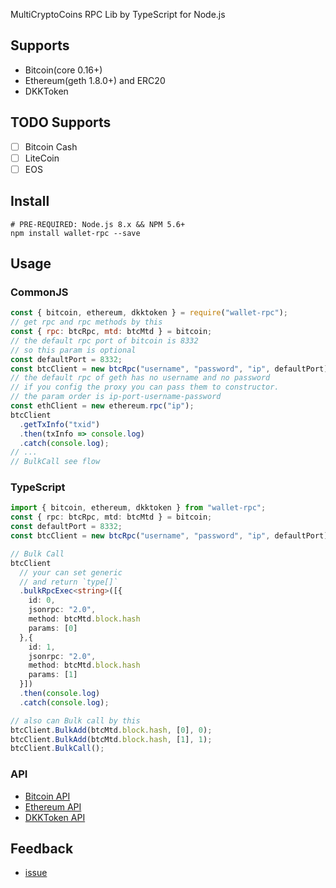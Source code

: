 MultiCryptoCoins RPC Lib by TypeScript for Node.js

## Supports

* Bitcoin(core 0.16+)
* Ethereum(geth 1.8.0+) and ERC20
* DKKToken

## TODO Supports

* [ ] Bitcoin Cash
* [ ] LiteCoin
* [ ] EOS

## Install

```shell
# PRE-REQUIRED: Node.js 8.x && NPM 5.6+
npm install wallet-rpc --save
```

## Usage

### CommonJS

```js
const { bitcoin, ethereum, dkktoken } = require("wallet-rpc");
// get rpc and rpc methods by this
const { rpc: btcRpc, mtd: btcMtd } = bitcoin;
// the default rpc port of bitcoin is 8332
// so this param is optional
const defaultPort = 8332;
const btcClient = new btcRpc("username", "password", "ip", defaultPort);
// the default rpc of geth has no username and no password
// if you config the proxy you can pass them to constructor.
// the param order is ip-port-username-password
const ethClient = new ethereum.rpc("ip");
btcClient
  .getTxInfo("txid")
  .then(txInfo => console.log)
  .catch(console.log);
// ...
// BulkCall see flow
```

### TypeScript

```typescript
import { bitcoin, ethereum, dkktoken } from "wallet-rpc";
const { rpc: btcRpc, mtd: btcMtd } = bitcoin;
const defaultPort = 8332;
const btcClient = new btcRpc("username", "password", "ip", defaultPort);

// Bulk Call
btcClient
  // your can set generic
  // and return `type[]`
  .bulkRpcExec<string>([{
    id: 0,
    jsonrpc: "2.0",
    method: btcMtd.block.hash
    params: [0]
  },{
    id: 1,
    jsonrpc: "2.0",
    method: btcMtd.block.hash
    params: [1]
  }])
  .then(console.log)
  .catch(console.log);

// also can Bulk call by this
btcClient.BulkAdd(btcMtd.block.hash, [0], 0);
btcClient.BulkAdd(btcMtd.block.hash, [1], 1);
btcClient.BulkCall();
```

### API

* [Bitcoin API](./types/bitcoin/rpc.d.ts)
* [Ethereum API](./types/ethereum/rpc.d.ts)
* [DKKToken API](./types/dkktoken/rpc.d.ts)

## Feedback

* [issue](https://github.com/isLishude/wallet-rpc/issues)
